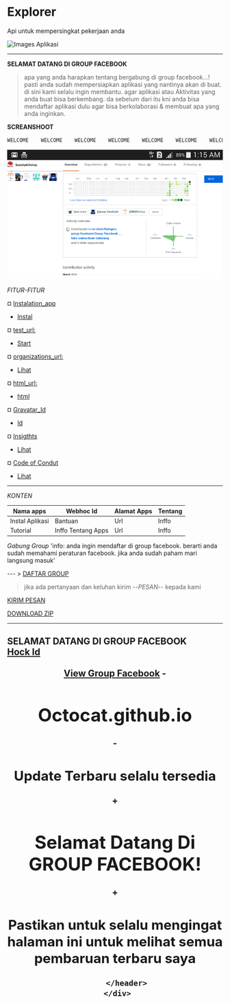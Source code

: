 # Explorer
Api untuk mempersingkat pekerjaan anda

![Images Aplikasi](https://avatars2.githubusercontent.com/u/48804514?v=4)

---

**SELAMAT DATANG DI GROUP FACEBOOK**

> apa yang anda harapkan tentang bergabung di group facebook...! 
> pasti anda sudah mempersiapkan aplikasi yang nantinya akan di buat. di sini kami selalu ingin membantu.
>agar aplikasi atau Aktivitas yang anda buat bisa berkembang. da sebelum dari itu kni anda bisa mendaftar aplikasi dulu agar bisa berkolaborasi & membuat apa yang anda inginkan.

**SCREANSHOOT**

```javascript
WELCOME    WELCOME    WELCOME    WELCOME    WELCOME    WELCOME    WELCOME     WELCOME    WELCOME     WELCOME      WELCOME    WELCOME
```



![screanshoot](https://github.com/group-facebook/Explorer/blob/master/Screnshoot/Screenshot_2019-03-25-01-15-06.png)

*FITUR-FITUR*

¤ [Instalation_app]()
   - [Instal](https://github.com/marketplace/group-facebook)
   
¤ [test_url: ]()
   - [Start](https://developer.github.com/v3)
   
¤ [organizations_url: ]()
   - [Lihat](https://api.github.com/users/group-facebook/orgs)
   
¤ [html_url: ]()
   - [ html](https://github.com/group-facebook/Explorer)
   
¤ [Gravatar_Id]()
   - [Id](/Dock/Images/Gravatar_Id)
   
¤ [Insigthts]()
   - [Lihat](https://github.com/group-facebook/Explorer/pulse)
   
¤ [Code of Condut]()
   - [Lihat](/Dock/code-of-conduct.adoc)

---

*KONTEN*

 Nama apps | Webhoc Id | Alamat Apps | Tentang
------------ | ------------- | ------------- | -------------
Instal Aplikasi | Bantuan | Url | Inffo
Tutorial | Inffo Tentang Apps | Url | Inffo


*Gabung Group*
'info: anda ingin mendaftar di group facebook. berarti anda sudah memahami peraturan facebook. jika anda sudah paham mari langsung masuk'

--- > [DAFTAR GROUP](https://www.facebook.com/n/?ads%2Fgrowth%2Faymt%2Femail_click%2F=&aref=1551498781824441&b=aHR0cHM6Ly93d3cuZmFjZWJvb2suY29tLzI3MzgyNzg5OTk2OTA2NC8%3D&c=2215282755201436&m=ARwYW1IsiR0CRocp&medium=email∣=583142c2c92e7G5afa62287dbeG5831475c295b9Ga02&n=1551498781824441&n_m=bisnisku955%40gmail.com&p=page_redirect_in_post_preview&t=1991077890989477)

> jika ada pertanyaan dan keluhan kirim --*PESAN*-- kepada kami 

[KIRIM PESAN](https://gmail.com/bisnisku955@gmail.com)

[DOWNLOAD ZIP](https://github.com/group-facebook/Explorer/blob/master/package/Marketplace-Store-master.zip)

---
 <h2>SELAMAT DATANG DI GROUP FACEBOOK</>
   <br>
   <a id="hook_id" href="/96151447">Hock Id</>
   </br>
   <br>
         <header class="inner">
           <a id="forkme_banner" href="https://github.com/marketplace/group-facebook">View Group Facebook</a>
-          <h1 id="project_title">Octocat.github.io</h1>
-          <h2 id="project_tagline">Update Terbaru selalu tersedia</h2>
+          <h1 id="project_title">Selamat Datang Di GROUP FACEBOOK!</h1>
+          <h2 id="project_tagline">Pastikan untuk selalu mengingat halaman ini untuk melihat semua pembaruan terbaru saya</h2>
 
         </header>
     </div>
